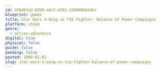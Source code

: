 ```yaml
---
id: 4f6d6fa3-02b9-4dc7-b7b1-139408442ebc
blueprint: games
title: Star Wars X-Wing vs TIE Fighter: Balance of Power Campaigns
platform: steam
genre:
  - action-adventure
digital: true
physical: false
guide: false
pending: false
posted: 2000-01-01
slug: star-wars-x-wing-vs-tie-fighter-balance-of-power-campaigns
---
```

